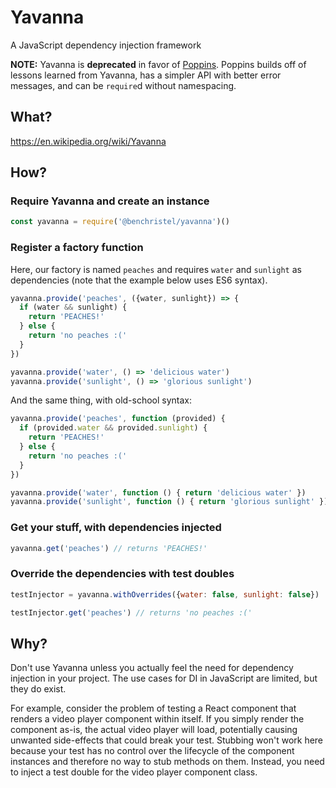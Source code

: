 # Yavanna

A JavaScript dependency injection framework

**NOTE:** Yavanna is **deprecated** in favor of [Poppins](https://www.npmjs.com/package/poppins). Poppins builds off of lessons learned from Yavanna, has a simpler API with better error messages, and can be `require`d without namespacing.

## What?

https://en.wikipedia.org/wiki/Yavanna

## How?

### Require Yavanna and create an instance

```javascript
const yavanna = require('@benchristel/yavanna')()
```

### Register a factory function

Here, our factory is named `peaches` and requires `water` and `sunlight` as dependencies (note that the example below uses ES6 syntax).

```javascript
yavanna.provide('peaches', ({water, sunlight}) => {
  if (water && sunlight) {
    return 'PEACHES!'
  } else {
    return 'no peaches :('
  }
})

yavanna.provide('water', () => 'delicious water')
yavanna.provide('sunlight', () => 'glorious sunlight')
```

And the same thing, with old-school syntax:

```javascript
yavanna.provide('peaches', function (provided) {
  if (provided.water && provided.sunlight) {
    return 'PEACHES!'
  } else {
    return 'no peaches :('
  }
})

yavanna.provide('water', function () { return 'delicious water' })
yavanna.provide('sunlight', function () { return 'glorious sunlight' })
```

### Get your stuff, with dependencies injected

```javascript
yavanna.get('peaches') // returns 'PEACHES!'
```

### Override the dependencies with test doubles

```javascript
testInjector = yavanna.withOverrides({water: false, sunlight: false})

testInjector.get('peaches') // returns 'no peaches :('
```

## Why?

Don't use Yavanna unless you actually feel the need for dependency injection in your project. The use cases for DI in JavaScript are limited, but they do exist.

For example, consider the problem of testing a React component that renders a video player component within itself. If you simply render the component as-is, the actual video player will load, potentially causing unwanted side-effects that could break your test. Stubbing won't work here because your test has no control over the lifecycle of the component instances and therefore no way to stub methods on them. Instead, you need to inject a test double for the video player component class.
